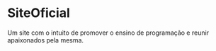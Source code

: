 # SiteOficial
Um site com o intuito de promover o ensino de programação e reunir apaixonados pela mesma.
